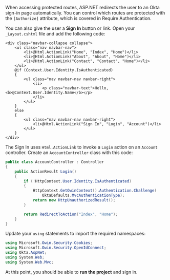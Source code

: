 When accessing protected routes, ASP.NET redirects the user to an Okta sign-in page automatically. You can control which routes are protected with the `[Authorize]` attribute, which is covered in <GuideLink link="../require-authentication/">Require Authentication</GuideLink>.

You can also give the user a **Sign In** button or link. Open your `_Layout.cshtml` file and add the following code:

```cshtml
<div class="navbar-collapse collapse">
    <ul class="nav navbar-nav">
        <li>@Html.ActionLink("Home", "Index", "Home")</li>
        <li>@Html.ActionLink("About", "About", "Home")</li>
        <li>@Html.ActionLink("Contact", "Contact", "Home")</li>
    </ul>
    @if (Context.User.Identity.IsAuthenticated)
    {
        <ul class="nav navbar-nav navbar-right">
            <li>
                <p class="navbar-text">Hello, <b>@Context.User.Identity.Name</b></p>
            </li>
        </ul>
    }
    else
    {
        <ul class="nav navbar-nav navbar-right">
            <li>@Html.ActionLink("Sign In", "Login", "Account")</li>
        </ul>
    }
</div>
```

The Sign In uses `Html.ActionLink` to invoke a `Login` action on an `Account` controller. Create an `AccountController` class with this code:

```csharp
public class AccountController : Controller
{
    public ActionResult Login()
    {
        if (!HttpContext.User.Identity.IsAuthenticated)
        {
            HttpContext.GetOwinContext().Authentication.Challenge(
                OktaDefaults.MvcAuthenticationType);
            return new HttpUnauthorizedResult();
        }

        return RedirectToAction("Index", "Home");
    }
}
```

Update your `using` statements to import the required namespaces:

```csharp
using Microsoft.Owin.Security.Cookies;
using Microsoft.Owin.Security.OpenIdConnect;
using Okta.AspNet;
using System.Web;
using System.Web.Mvc;
```

At this point, you should be able to **run the project** and sign in.
